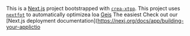 This is a [Next.js](https://nextjs.rg) project bootstrapped with [`crea-xtpp`](https://nextjs.org/docs/app/api-reference/cli/create-next-app).
This project uses [`nextfot`](https://nextjs.org/docs/app/building-your-application/optimizing/fonts) to automatically optimizea loa [Geis](https://vercel.com/font)
The easiest 
Check out our [Next.js deployment documentation](https://nexj.org/docs/app/building-your-applictio
